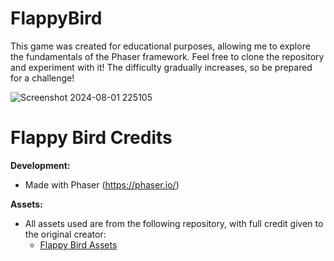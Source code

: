 # FlappyBird
This game was created for educational purposes, allowing me to explore the fundamentals of the Phaser framework. Feel free to clone the repository and experiment with it! The difficulty gradually increases, so be prepared for a challenge! 

![Screenshot 2024-08-01 225105](https://github.com/user-attachments/assets/92807d52-0f29-4767-b329-e6d14ec8a9b0)

# Flappy Bird Credits
**Development:**

* Made with Phaser (https://phaser.io/)

**Assets:**

* All assets used are from the following repository, with full credit given to the original creator:
  * [Flappy Bird Assets](https://github.com/samuelcust/flappy-bird-assets)
